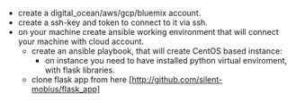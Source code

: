 * create a digital_ocean/aws/gcp/bluemix account.
* create a ssh-key and token to connect to it via ssh.
* on your machine create ansible  working environment that will connect your machine with cloud account.
  * create an ansible playbook, that will create CentOS based instance:
    * on instance you need to have installed python virtual enviroment, with flask libraries.
  * clone flask app from here [http://github.com/silent-mobius/flask_app]
